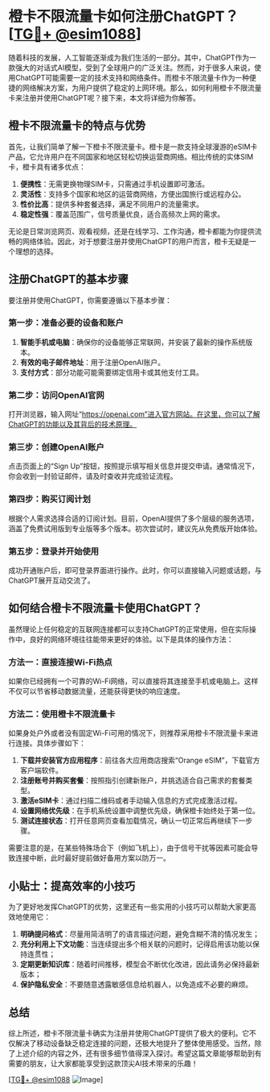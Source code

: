 # 橙卡不限流量卡如何注册ChatGPT？[[TG💪+ @esim1088](https://t.me/s/esim1088)]

随着科技的发展，人工智能逐渐成为我们生活的一部分。其中，ChatGPT作为一款强大的对话式AI模型，受到了全球用户的广泛关注。然而，对于很多人来说，使用ChatGPT可能需要一定的技术支持和网络条件。而橙卡不限流量卡作为一种便捷的网络解决方案，为用户提供了稳定的上网环境。那么，如何利用橙卡不限流量卡来注册并使用ChatGPT呢？接下来，本文将详细为你解答。

## 橙卡不限流量卡的特点与优势

首先，让我们简单了解一下橙卡不限流量卡。橙卡是一款支持全球漫游的eSIM卡产品，它允许用户在不同国家和地区轻松切换运营商网络。相比传统的实体SIM卡，橙卡具有诸多优点：

1. **便携性**：无需更换物理SIM卡，只需通过手机设置即可激活。
2. **灵活性**：支持多个国家和地区的运营商网络，方便出国旅行或远程办公。
3. **性价比高**：提供多种套餐选择，满足不同用户的流量需求。
4. **稳定性强**：覆盖范围广，信号质量优良，适合高频次上网的需求。

无论是日常浏览网页、观看视频，还是在线学习、工作沟通，橙卡都能为你提供流畅的网络体验。因此，对于想要注册并使用ChatGPT的用户而言，橙卡无疑是一个理想的选择。

## 注册ChatGPT的基本步骤

要注册并使用ChatGPT，你需要遵循以下基本步骤：

### 第一步：准备必要的设备和账户

1. **智能手机或电脑**：确保你的设备能够正常联网，并安装了最新的操作系统版本。
2. **有效的电子邮件地址**：用于注册OpenAI账户。
3. **支付方式**：部分功能可能需要绑定信用卡或其他支付工具。

### 第二步：访问OpenAI官网

打开浏览器，输入网址“https://openai.com”进入官方网站。在这里，你可以了解ChatGPT的功能以及其背后的技术原理。

### 第三步：创建OpenAI账户

点击页面上的“Sign Up”按钮，按照提示填写相关信息并提交申请。通常情况下，你会收到一封验证邮件，请及时查收并完成验证流程。

### 第四步：购买订阅计划

根据个人需求选择合适的订阅计划。目前，OpenAI提供了多个层级的服务选项，涵盖了免费试用版到专业版等多个版本。初次尝试时，建议先从免费版开始体验。

### 第五步：登录并开始使用

成功开通账户后，即可登录界面进行操作。此时，你可以直接输入问题或话题，与ChatGPT展开互动交流了。

## 如何结合橙卡不限流量卡使用ChatGPT？

虽然理论上任何稳定的互联网连接都可以支持ChatGPT的正常使用，但在实际操作中，良好的网络环境往往能带来更好的体验。以下是具体的操作方法：

### 方法一：直接连接Wi-Fi热点

如果你已经拥有一个可靠的Wi-Fi网络，可以直接将其连接至手机或电脑上。这样不仅可以节省移动数据流量，还能获得更快的响应速度。

### 方法二：使用橙卡不限流量卡

如果身处户外或者没有固定Wi-Fi可用的情况下，则推荐采用橙卡不限流量卡来进行连接。具体步骤如下：

1. **下载并安装官方应用程序**：前往各大应用商店搜索“Orange eSIM”，下载官方客户端软件。
2. **注册账号并购买套餐**：按照指引创建新账户，并挑选适合自己需求的套餐类型。
3. **激活eSIM卡**：通过扫描二维码或者手动输入信息的方式完成激活过程。
4. **设置网络优先级**：在手机系统设置中调整优先级，确保橙卡始终处于第一位。
5. **测试连接状态**：打开任意网页查看加载情况，确认一切正常后再继续下一步骤。

需要注意的是，在某些特殊场合下（例如飞机上），由于信号干扰等因素可能会导致连接中断，此时最好提前做好备用方案以防万一。

## 小贴士：提高效率的小技巧

为了更好地发挥ChatGPT的优势，这里还有一些实用的小技巧可以帮助大家更高效地使用它：

1. **明确提问格式**：尽量用简洁明了的语言描述问题，避免含糊不清的情况发生；
2. **充分利用上下文功能**：当连续提出多个相关联的问题时，记得启用该功能以保持连贯性；
3. **定期更新知识库**：随着时间推移，模型会不断优化改进，因此请务必保持最新版本；
4. **保护隐私安全**：不要随意透露敏感信息给机器人，以免造成不必要的麻烦。

## 总结

综上所述，橙卡不限流量卡确实为注册并使用ChatGPT提供了极大的便利。它不仅解决了移动设备缺乏稳定连接的问题，还极大地提升了整体使用感受。当然，除了上述介绍的内容之外，还有很多细节值得深入探讨。希望这篇文章能够帮助到有需要的朋友，让大家都能享受到这款顶尖AI技术带来的乐趣！

[[TG💪+ @esim1088](https://t.me/s/esim1088) ![Image](https://i.postimg.cc/4NQfJmqS/Snipaste-2025-05-13-00-14-12.png)]